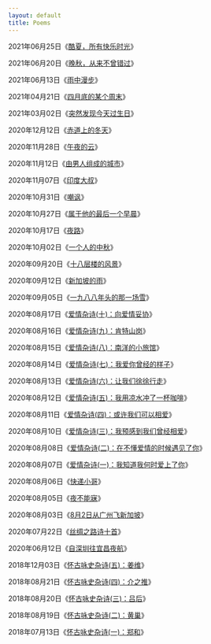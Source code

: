 ```yaml
---
layout: default
title: Poems
---
```


2021年06月25日《[酷夏，所有快乐时光](https://sansuiz.github.io/All-SANSUIZ/res/poems/2021-06-25.html)》

2021年06月20日《[晚秋，从来不曾错过](https://sansuiz.github.io/All-SANSUIZ/res/poems/2021-06-20.html)》

2021年06月13日《[雨中漫步](https://sansuiz.github.io/All-SANSUIZ/res/poems/2021-06-13.html)》

2021年04月21日《[四月底的某个周末](https://sansuiz.github.io/All-SANSUIZ/res/poems/2021-04-21.html)》

2021年03月02日《[突然发现今天过生日](https://sansuiz.github.io/All-SANSUIZ/res/poems/2021-03-02.html)》

2020年12月12日《[赤道上的冬天](https://sansuiz.github.io/All-SANSUIZ/res/poems/2020-12-12.html)》

2020年11月28日《[午夜的云](https://sansuiz.github.io/All-SANSUIZ/res/poems/2020-11-28.html)》

2020年11月12日《[由男人组成的城市](https://sansuiz.github.io/All-SANSUIZ/res/poems/2020-11-12.html)》

2020年11月07日《[印度大叔](https://sansuiz.github.io/All-SANSUIZ/res/poems/2020-11-07.html)》

2020年10月31日《[嘲讽](https://sansuiz.github.io/All-SANSUIZ/res/poems/2020-10-31.html)》

2020年10月27日《[属于他的最后一个早晨](https://sansuiz.github.io/All-SANSUIZ/res/poems/2020-10-27.html)》

2020年10月17日《[夜路](https://sansuiz.github.io/All-SANSUIZ/res/poems/2020-10-17.html)》

2020年10月02日《[一个人的中秋](https://sansuiz.github.io/All-SANSUIZ/res/poems/2020-10-02.html)》

2020年09月20日《[十八层楼的风景](https://sansuiz.github.io/All-SANSUIZ/res/poems/2020-09-20.html)》

2020年09月12日《[新加坡的雨](https://sansuiz.github.io/All-SANSUIZ/res/poems/2020-09-12.html)》

2020年09月05日《[一九八八年头的那一场雪](https://sansuiz.github.io/All-SANSUIZ/res/poems/2020-09-05.html)》

2020年08月17日《[爱情杂诗(十)：向爱情妥协](https://sansuiz.github.io/All-SANSUIZ/res/poems/2020-08-17.html)》

2020年08月16日《[爱情杂诗(九)：肯特山岗](https://sansuiz.github.io/All-SANSUIZ/res/poems/2020-08-16.html)》

2020年08月15日《[爱情杂诗(八)：南洋的小旅馆](https://sansuiz.github.io/All-SANSUIZ/res/poems/2020-08-15.html)》

2020年08月14日《[爱情杂诗(七)：我爱你曾经的样子](https://sansuiz.github.io/All-SANSUIZ/res/poems/2020-08-14.html)》

2020年08月13日《[爱情杂诗(六)：让我们徐徐行走](https://sansuiz.github.io/All-SANSUIZ/res/poems/2020-08-13.html)》

2020年08月12日《[爱情杂诗(五)：我用凉水冲了一杯咖啡](https://sansuiz.github.io/All-SANSUIZ/res/poems/2020-08-12.html)》

2020年08月11日《[爱情杂诗(四)：或许我们可以相爱](https://sansuiz.github.io/All-SANSUIZ/res/poems/2020-08-11.html)》

2020年08月10日《[爱情杂诗(三)：我预感到我们曾经相爱](https://sansuiz.github.io/All-SANSUIZ/res/poems/2020-08-10.html)》

2020年08月08日《[爱情杂诗(二)：在不懂爱情的时候遇见了你](https://sansuiz.github.io/All-SANSUIZ/res/poems/2020-08-08.html)》

2020年08月07日《[爱情杂诗(一)：我知道我何时爱上了你](https://sansuiz.github.io/All-SANSUIZ/res/poems/2020-08-07.html)》

2020年08月06日《[快递小哥](https://sansuiz.github.io/All-SANSUIZ/res/poems/2020-08-06.html)》

2020年08月05日《[夜不能寐](https://sansuiz.github.io/All-SANSUIZ/res/poems/2020-08-05.html)》

2020年08月03日《[8月2日从广州飞新加坡](https://sansuiz.github.io/All-SANSUIZ/res/poems/2020-08-03.html)》

2020年07月22日《[丝绸之路诗十首](https://sansuiz.github.io/All-SANSUIZ/2020/07/22/Silk-Road.html)》

2020年06月12日《[自深圳往宜昌夜航](https://sansuiz.github.io/All-SANSUIZ/res/poems/2020-06-12.html)》

2018年12月03日《[怀古咏史杂诗(五)：姜维](https://sansuiz.github.io/All-SANSUIZ/res/poems/2018-12-03.html)》

2018年08月21日《[怀古咏史杂诗(四)：介之推](https://sansuiz.github.io/All-SANSUIZ/res/poems/2018-08-21.html)》

2018年08月20日《[怀古咏史杂诗(三)：吕后](https://sansuiz.github.io/All-SANSUIZ/res/poems/2018-08-20.html)》

2018年08月19日《[怀古咏史杂诗(二)：黄巢](https://sansuiz.github.io/All-SANSUIZ/res/poems/2018-08-19.html)》

2018年07月13日《[怀古咏史杂诗(一)：郑和](https://sansuiz.github.io/All-SANSUIZ/res/poems/2018-07-13.html)》
